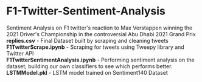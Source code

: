 # F1-Twitter-Sentiment-Analysis
Sentiment Analysis on F1 twitter's reaction to Max Verstappen winning the 2021 Driver's Championship in the controversial Abu Dhabi 2021 Grand Prix<br>
**replies.csv** - Final Dataset built by scraping and cleaning tweets <br>
**F1TwitterScrape.ipynb** - Scraping for tweets using Tweepy library and Twitter API <br>
**F1TwitterSentimentAnalysis.ipynb** - Performing sentiment analysis on the dataset; building our own classifiers to see which performs better.
**LSTMModel.pkl** - LSTM model trained on Sentiment140 Dataset
